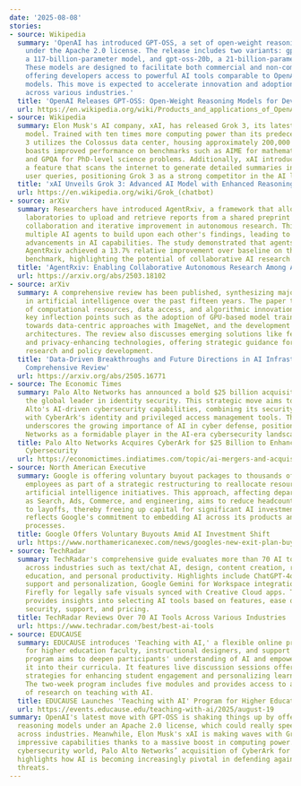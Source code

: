```yaml
---
date: '2025-08-08'
stories:
- source: Wikipedia
  summary: 'OpenAI has introduced GPT-OSS, a set of open-weight reasoning models available
    under the Apache 2.0 license. The release includes two variants: gpt-oss-120b,
    a 117-billion-parameter model, and gpt-oss-20b, a 21-billion-parameter model.
    These models are designed to facilitate both commercial and non-commercial use,
    offering developers access to powerful AI tools comparable to OpenAI''s proprietary
    models. This move is expected to accelerate innovation and adoption of AI technologies
    across various industries.'
  title: 'OpenAI Releases GPT-OSS: Open-Weight Reasoning Models for Developers'
  url: https://en.wikipedia.org/wiki/Products_and_applications_of_OpenAI
- source: Wikipedia
  summary: Elon Musk's AI company, xAI, has released Grok 3, its latest flagship AI
    model. Trained with ten times more computing power than its predecessor, Grok
    3 utilizes the Colossus data center, housing approximately 200,000 GPUs. The model
    boasts improved performance on benchmarks such as AIME for mathematical reasoning
    and GPQA for PhD-level science problems. Additionally, xAI introduced DeepSearch,
    a feature that scans the internet to generate detailed summaries in response to
    user queries, positioning Grok 3 as a strong competitor in the AI landscape.
  title: 'xAI Unveils Grok 3: Advanced AI Model with Enhanced Reasoning Capabilities'
  url: https://en.wikipedia.org/wiki/Grok_(chatbot)
- source: arXiv
  summary: Researchers have introduced AgentRxiv, a framework that allows AI agent
    laboratories to upload and retrieve reports from a shared preprint server, facilitating
    collaboration and iterative improvement in autonomous research. This system enables
    multiple AI agents to build upon each other's findings, leading to more rapid
    advancements in AI capabilities. The study demonstrated that agents utilizing
    AgentRxiv achieved a 13.7% relative improvement over baseline on the MATH-500
    benchmark, highlighting the potential of collaborative AI research.
  title: 'AgentRxiv: Enabling Collaborative Autonomous Research Among AI Agents'
  url: https://arxiv.org/abs/2503.18102
- source: arXiv
  summary: A comprehensive review has been published, synthesizing major breakthroughs
    in artificial intelligence over the past fifteen years. The paper traces the convergence
    of computational resources, data access, and algorithmic innovation, highlighting
    key inflection points such as the adoption of GPU-based model training, the shift
    towards data-centric approaches with ImageNet, and the development of Transformer
    architectures. The review also discusses emerging solutions like federated learning
    and privacy-enhancing technologies, offering strategic guidance for future AI
    research and policy development.
  title: 'Data-Driven Breakthroughs and Future Directions in AI Infrastructure: A
    Comprehensive Review'
  url: https://arxiv.org/abs/2505.16771
- source: The Economic Times
  summary: Palo Alto Networks has announced a bold $25 billion acquisition of CyberArk,
    the global leader in identity security. This strategic move aims to bolster Palo
    Alto's AI-driven cybersecurity capabilities, combining its security platforms
    with CyberArk's identity and privileged access management tools. The acquisition
    underscores the growing importance of AI in cyber defense, positioning Palo Alto
    Networks as a formidable player in the AI-era cybersecurity landscape.
  title: Palo Alto Networks Acquires CyberArk for $25 Billion to Enhance AI-Driven
    Cybersecurity
  url: https://economictimes.indiatimes.com/topic/ai-mergers-and-acquisitions
- source: North American Executive
  summary: Google is offering voluntary buyout packages to thousands of U.S.-based
    employees as part of a strategic restructuring to reallocate resources toward
    artificial intelligence initiatives. This approach, affecting departments such
    as Search, Ads, Commerce, and engineering, aims to reduce headcount without resorting
    to layoffs, thereby freeing up capital for significant AI investments. The move
    reflects Google's commitment to embedding AI across its products and internal
    processes.
  title: Google Offers Voluntary Buyouts Amid AI Investment Shift
  url: https://www.northamericanexec.com/news/googles-new-exit-plan-buyouts-over-layoffs-to-power-ai-funding/
- source: TechRadar
  summary: TechRadar's comprehensive guide evaluates more than 70 AI tools tested
    across industries such as text/chat AI, design, content creation, research, development,
    education, and personal productivity. Highlights include ChatGPT-4o for its multimodal
    support and personalization, Google Gemini for Workspace integration, and Adobe
    Firefly for legally safe visuals synced with Creative Cloud apps. The article
    provides insights into selecting AI tools based on features, ease of use, integration,
    security, support, and pricing.
  title: TechRadar Reviews Over 70 AI Tools Across Various Industries
  url: https://www.techradar.com/best/best-ai-tools
- source: EDUCAUSE
  summary: EDUCAUSE introduces 'Teaching with AI,' a flexible online program designed
    for higher education faculty, instructional designers, and support staff. The
    program aims to deepen participants' understanding of AI and empower them to integrate
    it into their curricula. It features live discussion sessions offering practical
    strategies for enhancing student engagement and personalizing learning experiences.
    The two-week program includes five modules and provides access to a growing repository
    of research on teaching with AI.
  title: EDUCAUSE Launches 'Teaching with AI' Program for Higher Education Faculty
  url: https://events.educause.edu/teaching-with-ai/2025/august-19
summary: OpenAI's latest move with GPT-OSS is shaking things up by offering open-weight
  reasoning models under an Apache 2.0 license, which could really speed up AI innovation
  across industries. Meanwhile, Elon Musk's xAI is making waves with Grok 3, boasting
  impressive capabilities thanks to a massive boost in computing power. Over in the
  cybersecurity world, Palo Alto Networks’ acquisition of CyberArk for $25 billion
  highlights how AI is becoming increasingly pivotal in defending against digital
  threats.
---
```


<!-- Generated with AI web search 2025-08-08 13:40 UTC -->
